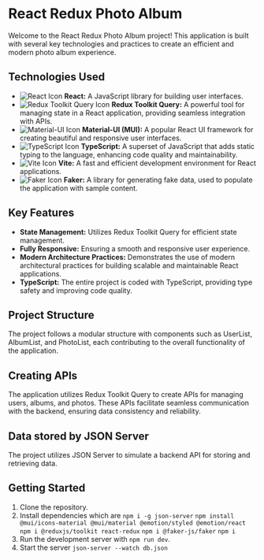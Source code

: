 # React Redux Photo Album

Welcome to the React Redux Photo Album project! This application is built with several key technologies and practices to create an efficient and modern photo album experience.

## Technologies Used

- ![React Icon](https://img.icons8.com/office/25/000000/react.png) **React:** A JavaScript library for building user interfaces.
- ![Redux Toolkit Query Icon](https://img.icons8.com/color/25/000000/redux.png) **Redux Toolkit Query:**  A powerful tool for managing state in a React application, providing seamless integration with APIs.
- ![Material-UI Icon](https://img.icons8.com/color/25/000000/material-ui.png) **Material-UI (MUI):**  A popular React UI framework for creating beautiful and responsive user interfaces.
- ![TypeScript Icon](https://img.icons8.com/color/30/000000/typescript.png) **TypeScript:** A superset of JavaScript that adds static typing to the language, enhancing code quality and maintainability.
- ![Vite Icon](https://img.icons8.com/color/25/000000/rocket.png) **Vite:**  A fast and efficient development environment for React applications.
- ![Faker Icon](https://img.icons8.com/color/25/000000/api.png) **Faker:**  A library for generating fake data, used to populate the application with sample content.

## Key Features

- **State Management:** Utilizes Redux Toolkit Query for efficient state management.
- **Fully Responsive:** Ensuring a smooth and responsive user experience.
- **Modern Architecture Practices:** Demonstrates the use of modern architectural practices for building scalable and maintainable React applications.
- **TypeScript:** The entire project is coded with TypeScript, providing type safety and improving code quality.

## Project Structure

The project follows a modular structure with components such as UserList, AlbumList, and PhotoList, each contributing to the overall functionality of the application.

## Creating APIs

The application utilizes Redux Toolkit Query to create APIs for managing users, albums, and photos. These APIs facilitate seamless communication with the backend, ensuring data consistency and reliability.

## Data stored by JSON Server

The project utilizes JSON Server to simulate a backend API for storing and retrieving data. 

## Getting Started

1. Clone the repository.
2. Install dependencies which are
`npm i -g json-server`
`npm install @mui/icons-material @mui/material @emotion/styled @emotion/react`
`npm i @reduxjs/toolkit react-redux`
`npm i @faker-js/faker`
`npm i`
4. Run the development server with `npm run dev`.
5. Start the server `json-server --watch db.json`
